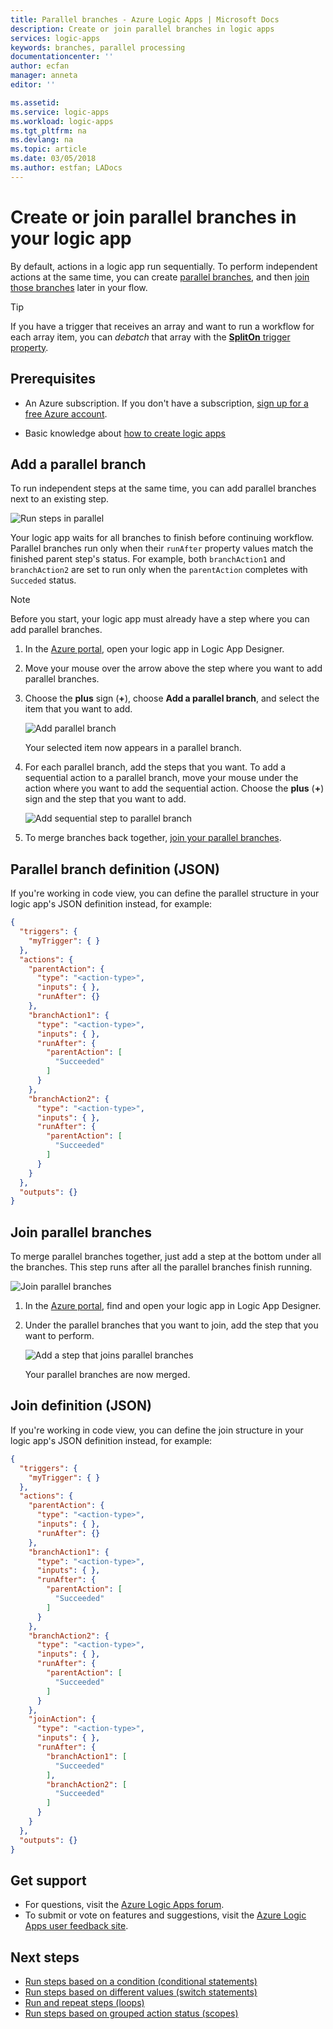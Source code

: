 ```yaml
---
title: Parallel branches - Azure Logic Apps | Microsoft Docs
description: Create or join parallel branches in logic apps
services: logic-apps
keywords: branches, parallel processing
documentationcenter: ''
author: ecfan
manager: anneta
editor: ''

ms.assetid: 
ms.service: logic-apps
ms.workload: logic-apps
ms.tgt_pltfrm: na
ms.devlang: na
ms.topic: article
ms.date: 03/05/2018
ms.author: estfan; LADocs
---
```


# Create or join parallel branches in your logic app

By default, actions in a logic app run sequentially. 
To perform independent actions at the same time, 
you can create [parallel branches](#parallel-branches), 
and then [join those branches](#join-branches) later in your flow. 

> [!TIP] 
> If you have a trigger that receives an array 
> and want to run a workflow for each array item, 
> you can *debatch* that array with the 
> [**SplitOn** trigger property](../logic-apps/logic-apps-workflow-actions-triggers.md#split-on-debatch).

## Prerequisites

* An Azure subscription. If you don't have a subscription, 
[sign up for a free Azure account](https://azure.microsoft.com/free/). 

* Basic knowledge about [how to create logic apps](../logic-apps/quickstart-create-first-logic-app-workflow.md)

<a name="parallel-branches"></a>

## Add a parallel branch

To run independent steps at the same time, 
you can add parallel branches next to an existing step. 

![Run steps in parallel](media/logic-apps-control-flow-branches/parallel.png)

Your logic app waits for all branches to finish before continuing workflow.
Parallel branches run only when their `runAfter` property 
values match the finished parent step's status. 
For example, both `branchAction1` and `branchAction2` are set to 
run only when the `parentAction` completes with `Succeded` status.

> [!NOTE]
> Before you start, your logic app must already 
> have a step where you can add parallel branches.

1. In the <a href="https://portal.azure.com" target="_blank">Azure portal</a>, 
open your logic app in Logic App Designer.

2. Move your mouse over the arrow above the step where you want to add parallel branches.

3. Choose the **plus** sign (**+**), choose **Add a parallel branch**, 
and select the item that you want to add.

   ![Add parallel branch](media/logic-apps-control-flow-branches/add-parallel-branch.png)

   Your selected item now appears in a parallel branch.

4. For each parallel branch, add the steps that you want. 
To add a sequential action to a parallel branch, 
move your mouse under the action where you want to add the sequential action. Choose the **plus** (**+**) sign and the step that you want to add.

   ![Add sequential step to parallel branch](media/logic-apps-control-flow-branches/add-sequential-action-parallel-branch.png)

5. To merge branches back together, 
[join your parallel branches](#join-branches). 

<a name="parallel-json"></a>

## Parallel branch definition (JSON)

If you're working in code view, you can define the parallel 
structure in your logic app's JSON definition instead, for example:

``` json
{
  "triggers": {
    "myTrigger": { }
  },
  "actions": {
    "parentAction": {
      "type": "<action-type>",
      "inputs": { },
      "runAfter": {}
    },
    "branchAction1": {
      "type": "<action-type>",
      "inputs": { },
      "runAfter": {
        "parentAction": [
          "Succeeded"
        ]
      }
    },
    "branchAction2": {
      "type": "<action-type>",
      "inputs": { },
      "runAfter": {
        "parentAction": [
          "Succeeded"
        ]
      }
    }
  },
  "outputs": {}
}
```

<a name="join-branches"></a>

## Join parallel branches

To merge parallel branches together, 
just add a step at the bottom under all the branches. 
This step runs after all the parallel branches finish running.

![Join parallel branches](media/logic-apps-control-flow-branches/join.png)

1. In the [Azure portal](https://portal.azure.com), 
find and open your logic app in Logic App Designer. 

2. Under the parallel branches that you want to join, 
add the step that you want to perform.

   ![Add a step that joins parallel branches](media/logic-apps-control-flow-branches/join-steps.png)

   Your parallel branches are now merged.

<a name="join-json"></a>

## Join definition (JSON)

If you're working in code view, you can define the join 
structure in your logic app's JSON definition instead, for example:

``` json
{
  "triggers": {
    "myTrigger": { }
  },
  "actions": {
    "parentAction": {
      "type": "<action-type>",
      "inputs": { },
      "runAfter": {}
    },
    "branchAction1": {
      "type": "<action-type>",
      "inputs": { },
      "runAfter": {
        "parentAction": [
          "Succeeded"
        ]
      }
    },
    "branchAction2": {
      "type": "<action-type>",
      "inputs": { },
      "runAfter": {
        "parentAction": [
          "Succeeded"
        ]
      }
    },
    "joinAction": {
      "type": "<action-type>",
      "inputs": { },
      "runAfter": {
        "branchAction1": [
          "Succeeded"
        ],
        "branchAction2": [
          "Succeeded"
        ]
      }
    }
  },
  "outputs": {}
}
```

## Get support

* For questions, visit the [Azure Logic Apps forum](https://social.msdn.microsoft.com/Forums/en-US/home?forum=azurelogicapps).
* To submit or vote on features and suggestions, visit the 
[Azure Logic Apps user feedback site](http://aka.ms/logicapps-wish).

## Next steps

* [Run steps based on a condition (conditional statements)](../logic-apps/logic-apps-control-flow-conditional-statement.md)
* [Run steps based on different values (switch statements)](../logic-apps/logic-apps-control-flow-switch-statement.md)
* [Run and repeat steps (loops)](../logic-apps/logic-apps-control-flow-loops.md)
* [Run steps based on grouped action status (scopes)](../logic-apps/logic-apps-control-flow-run-steps-group-scopes.md)